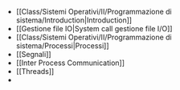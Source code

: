 - [[Class/Sistemi Operativi/II/Programmazione di sistema/Introduction|Introduction]]
- [[Gestione file IO|System call gestione file I/O]]
- [[Class/Sistemi Operativi/II/Programmazione di sistema/Processi|Processi]]
- [[Segnali]]
- [[Inter Process Communication]]
- [[Threads]]
- 